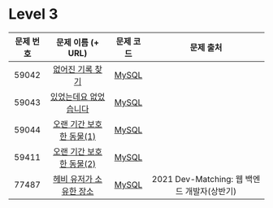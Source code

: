 # Level 3

| 문제 번호 | 문제 이름 (+ URL) | 문제 코드 | 문제 출처 |
|:----------:|:----------:|:----------:|:----------:|
| 59042 | [없어진 기록 찾기](https://programmers.co.kr/learn/courses/30/lessons/59042) | [MySQL](https://github.com/kang-heesue/algorithm/blob/main/programmers/SQL/Level_3/59042-%EC%97%86%EC%96%B4%EC%A7%84%20%EA%B8%B0%EB%A1%9D%20%EC%B0%BE%EA%B8%B0.sql) |  |
| 59043 | [있었는데요 없었습니다](https://programmers.co.kr/learn/courses/30/lessons/59043) | [MySQL](https://github.com/kang-heesue/algorithm/blob/main/programmers/SQL/Level_3/59043-%EC%9E%88%EC%97%88%EB%8A%94%EB%8D%B0%EC%9A%94%20%EC%97%86%EC%97%88%EC%8A%B5%EB%8B%88%EB%8B%A4.sql) |  |
| 59044 | [오랜 기간 보호한 동물(1)](https://programmers.co.kr/learn/courses/30/lessons/59044) | [MySQL](https://github.com/kang-heesue/algorithm/blob/main/programmers/SQL/Level_3/59044-%EC%98%A4%EB%9E%9C%20%EA%B8%B0%EA%B0%84%20%EB%B3%B4%ED%98%B8%ED%95%9C%20%EB%8F%99%EB%AC%BC(1).sql) |  |
| 59411 | [오랜 기간 보호한 동물(2)](https://programmers.co.kr/learn/courses/30/lessons/59411) | [MySQL](https://github.com/kang-heesue/algorithm/blob/main/programmers/SQL/Level_3/59411-%EC%98%A4%EB%9E%9C%20%EA%B8%B0%EA%B0%84%20%EB%B3%B4%ED%98%B8%ED%95%9C%20%EB%8F%99%EB%AC%BC(2).sql) |  |
| 77487 | [헤비 유저가 소유한 장소](https://programmers.co.kr/learn/courses/30/lessons/77487) | [MySQL](https://github.com/kang-heesue/algorithm/blob/main/programmers/SQL/Level_3/77487-%ED%97%A4%EB%B9%84%20%EC%9C%A0%EC%A0%80%EA%B0%80%20%EC%86%8C%EC%9C%A0%ED%95%9C%20%EC%9E%A5%EC%86%8C.sql) | 2021 Dev-Matching: 웹 백엔드 개발자(상반기) |
